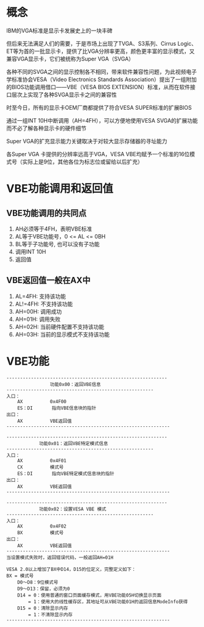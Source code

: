 # 概念
IBM的VGA标准是显示卡发展史上的一块丰碑

但后来无法满足人们的需要，于是市场上出现了TVGA、S3系列、Cirrus Logic、ET等为首的一批显示卡，提供了比VGA分辨率更高，颜色更丰富的显示模式，又兼容VGA显示卡，它们被统称为Super VGA（SVGA）

各种不同的SVGA之间的显示控制各不相同，带来软件兼容性问题，为此视频电子学标准协会VESA（Video Electronics Standards Association）提出了一组附加的BIOS功能调用借口——VBE（VESA BIOS EXTENSION）标准，从而在软件接口层次上实现了各种SVGA显示卡之间的兼容性

时至今日，所有的显示卡OEM厂商都提供了符合VESA SUPER标准的扩展BIOS

通过一组INT 10H中断调用（AH=4FH），可以方便地使用VESA SVGA的扩展功能而不必了解各种显示卡的硬件细节

Super VGA的扩充显示能力关键取决于对较大显示存储器的寻址能力

各Super VGA 卡提供的分辨率远高于VGA，VESA VBE均赋予一个标准的16位模式号（实际上是9位，其他各位为标志位或留给以后扩充）

# VBE功能调用和返回值
## VBE功能调用的共同点
1. AH必须等于4FH，表明VBE标准
2. AL等于VBE功能号，0 <= AL <= 0BH
3. BL等于子功能号, 也可以没有子功能
4. 调用INT 10H
5. 返回值

## VBE返回值一般在AX中
1. AL=4FH: 支持该功能
2. AL!=4FH: 不支持该功能
3. AH=00H: 调用成功
4. AH=01H: 调用失败
5. AH=02H: 当前硬件配置不支持该功能
6. AH=03H: 当前的显示模式不支持该功能

# VBE功能
```
-----------------------------------------------------------
				功能0x00：返回VBE信息
------------------------------------------------------
入口：
	AX			0x4F00
	ES：DI		指向VBE信息块的指针
出口：
	AX			VBE返回值
------------------------------------------------------------
 
-----------------------------------------------------------
			功能0x01：返回VBE特定模式信息
------------------------------------------------------
入口：
	AX			0x4F01
	CX			模式号
	ES：DI		指向VBE特定模式信息块的指针
出口：
	AX			VBE返回值
------------------------------------------------------------
 
-----------------------------------------------------------
			功能0x02：设置VESA VBE 模式
------------------------------------------------------
入口：
	AX			0x4F02
	BX			模式号
出口：
	AX			VBE返回值
------------------------------------------------------------
当设置模式失败时，返回错误代码，一般返回AH=01H
 
VESA 2.0以上增加了BX中D14，D15的位定义，完整定义如下：
BX = 模式号
	D0～D8：9位模式号
	D9～D13：保留，必须为0
	D14 = 0：使用普通的窗口页面缓存模式，用VBE功能05H切换显示页面
		= 1：使用大的线性缓存区，其地址可从VBE功能01H的返回信息ModeInfo获得
	D15 = 0：清除显示内存
		= 1：不清除显示内存
------------------------------------------------------------
```